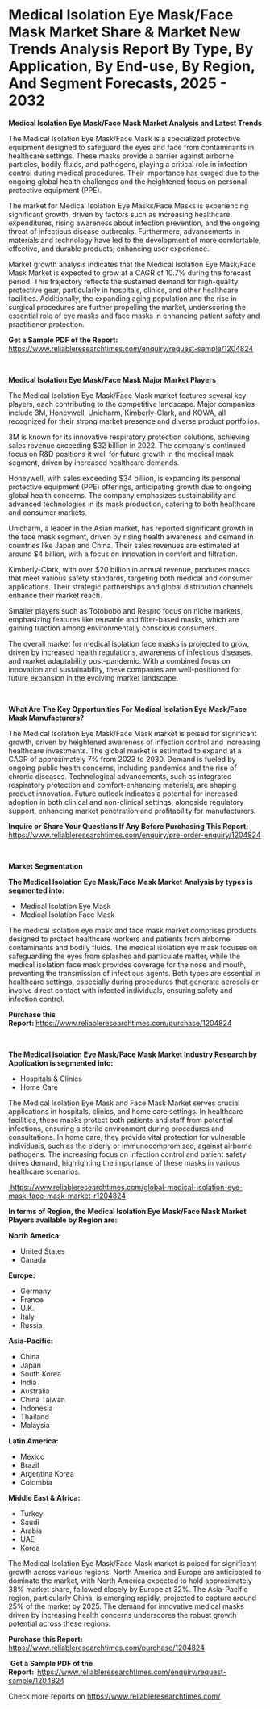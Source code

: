 <p><h1>Medical Isolation Eye Mask/Face Mask Market Share & Market New Trends Analysis Report By Type, By Application, By End-use, By Region, And Segment Forecasts, 2025 - 2032</h1></p><p><strong>Medical Isolation Eye Mask/Face Mask Market Analysis and Latest Trends</strong></p>
<p><p>The Medical Isolation Eye Mask/Face Mask is a specialized protective equipment designed to safeguard the eyes and face from contaminants in healthcare settings. These masks provide a barrier against airborne particles, bodily fluids, and pathogens, playing a critical role in infection control during medical procedures. Their importance has surged due to the ongoing global health challenges and the heightened focus on personal protective equipment (PPE).</p><p>The market for Medical Isolation Eye Masks/Face Masks is experiencing significant growth, driven by factors such as increasing healthcare expenditures, rising awareness about infection prevention, and the ongoing threat of infectious disease outbreaks. Furthermore, advancements in materials and technology have led to the development of more comfortable, effective, and durable products, enhancing user experience.</p><p>Market growth analysis indicates that the Medical Isolation Eye Mask/Face Mask Market is expected to grow at a CAGR of 10.7% during the forecast period. This trajectory reflects the sustained demand for high-quality protective gear, particularly in hospitals, clinics, and other healthcare facilities. Additionally, the expanding aging population and the rise in surgical procedures are further propelling the market, underscoring the essential role of eye masks and face masks in enhancing patient safety and practitioner protection.</p></p>
<p><strong>Get a Sample PDF of the Report:&nbsp;</strong> <a href="https://www.reliableresearchtimes.com/enquiry/request-sample/1204824?utm_campaign=3518&utm_medium=2&utm_source=Github&utm_content=ia&utm_term=26032025&utm_id=medical-isolation-eye-maskface-mask">https://www.reliableresearchtimes.com/enquiry/request-sample/1204824</a></p>
<p>&nbsp;</p>
<p><strong>Medical Isolation Eye Mask/Face Mask Major Market Players</strong></p>
<p><p>The Medical Isolation Eye Mask/Face Mask market features several key players, each contributing to the competitive landscape. Major companies include 3M, Honeywell, Unicharm, Kimberly-Clark, and KOWA, all recognized for their strong market presence and diverse product portfolios.</p><p>3M is known for its innovative respiratory protection solutions, achieving sales revenue exceeding $32 billion in 2022. The company's continued focus on R&D positions it well for future growth in the medical mask segment, driven by increased healthcare demands.</p><p>Honeywell, with sales exceeding $34 billion, is expanding its personal protective equipment (PPE) offerings, anticipating growth due to ongoing global health concerns. The company emphasizes sustainability and advanced technologies in its mask production, catering to both healthcare and consumer markets.</p><p>Unicharm, a leader in the Asian market, has reported significant growth in the face mask segment, driven by rising health awareness and demand in countries like Japan and China. Their sales revenues are estimated at around $4 billion, with a focus on innovation in comfort and filtration.</p><p>Kimberly-Clark, with over $20 billion in annual revenue, produces masks that meet various safety standards, targeting both medical and consumer applications. Their strategic partnerships and global distribution channels enhance their market reach.</p><p>Smaller players such as Totobobo and Respro focus on niche markets, emphasizing features like reusable and filter-based masks, which are gaining traction among environmentally conscious consumers. </p><p>The overall market for medical isolation face masks is projected to grow, driven by increased health regulations, awareness of infectious diseases, and market adaptability post-pandemic. With a combined focus on innovation and sustainability, these companies are well-positioned for future expansion in the evolving market landscape.</p></p>
<p>&nbsp;</p>
<p><strong>What Are The Key Opportunities For Medical Isolation Eye Mask/Face Mask Manufacturers?</strong></p>
<p><p>The Medical Isolation Eye Mask/Face Mask market is poised for significant growth, driven by heightened awareness of infection control and increasing healthcare investments. The global market is estimated to expand at a CAGR of approximately 7% from 2023 to 2030. Demand is fueled by ongoing public health concerns, including pandemics and the rise of chronic diseases. Technological advancements, such as integrated respiratory protection and comfort-enhancing materials, are shaping product innovation. Future outlook indicates a potential for increased adoption in both clinical and non-clinical settings, alongside regulatory support, enhancing market penetration and profitability for manufacturers.</p></p>
<p><strong>Inquire or Share Your Questions If Any Before Purchasing This Report:</strong> <a href="https://www.reliableresearchtimes.com/enquiry/pre-order-enquiry/1204824?utm_campaign=3518&utm_medium=2&utm_source=Github&utm_content=ia&utm_term=26032025&utm_id=medical-isolation-eye-maskface-mask">https://www.reliableresearchtimes.com/enquiry/pre-order-enquiry/1204824</a></p>
<p>&nbsp;</p>
<p><strong>Market Segmentation</strong></p>
<p><strong>The Medical Isolation Eye Mask/Face Mask Market Analysis by types is segmented into:</strong></p>
<p><ul><li>Medical Isolation Eye Mask</li><li>Medical Isolation Face Mask</li></ul></p>
<p><p>The medical isolation eye mask and face mask market comprises products designed to protect healthcare workers and patients from airborne contaminants and bodily fluids. The medical isolation eye mask focuses on safeguarding the eyes from splashes and particulate matter, while the medical isolation face mask provides coverage for the nose and mouth, preventing the transmission of infectious agents. Both types are essential in healthcare settings, especially during procedures that generate aerosols or involve direct contact with infected individuals, ensuring safety and infection control.</p></p>
<p><strong>Purchase this Report:&nbsp;</strong><a href="https://www.reliableresearchtimes.com/purchase/1204824?utm_campaign=3518&utm_medium=2&utm_source=Github&utm_content=ia&utm_term=26032025&utm_id=medical-isolation-eye-maskface-mask">https://www.reliableresearchtimes.com/purchase/1204824</a></p>
<p>&nbsp;</p>
<p><strong>The Medical Isolation Eye Mask/Face Mask Market Industry Research by Application is segmented into:</strong></p>
<p><ul><li>Hospitals & Clinics</li><li>Home Care</li></ul></p>
<p><p>The Medical Isolation Eye Mask and Face Mask Market serves crucial applications in hospitals, clinics, and home care settings. In healthcare facilities, these masks protect both patients and staff from potential infections, ensuring a sterile environment during procedures and consultations. In home care, they provide vital protection for vulnerable individuals, such as the elderly or immunocompromised, against airborne pathogens. The increasing focus on infection control and patient safety drives demand, highlighting the importance of these masks in various healthcare scenarios.</p></p>
<p><a href="https://www.reliableresearchtimes.com/global-medical-isolation-eye-mask-face-mask-market-r1204824?utm_campaign=3518&utm_medium=2&utm_source=Github&utm_content=ia&utm_term=26032025&utm_id=medical-isolation-eye-maskface-mask">&nbsp;https://www.reliableresearchtimes.com/global-medical-isolation-eye-mask-face-mask-market-r1204824</a></p>
<p><strong>In terms of Region, the Medical Isolation Eye Mask/Face Mask Market Players available by Region are:</strong></p>
<p>
    <p> <strong> North America: </strong>
        <ul>
            <li>United States</li>
            <li>Canada</li>
        </ul>
        </p> 
    <p> <strong> Europe: </strong>
        <ul>
            <li>Germany</li>
            <li>France</li>
            <li>U.K.</li>
            <li>Italy</li>
            <li>Russia</li>
        </ul>
        </p> 
    <p> <strong> Asia-Pacific: </strong>
        <ul>
            <li>China</li>
            <li>Japan</li>
            <li>South Korea</li>
            <li>India</li>
            <li>Australia</li>
            <li>China Taiwan</li>
            <li>Indonesia</li>
            <li>Thailand</li>
            <li>Malaysia</li>
        </ul>
        </p> 
    <p> <strong> Latin America: </strong>
        <ul>
            <li>Mexico</li>
            <li>Brazil</li>
            <li>Argentina Korea</li>
            <li>Colombia</li>
        </ul>
        </p> 
    <p> <strong> Middle East & Africa: </strong>
        <ul>
            <li>Turkey</li>
            <li>Saudi</li>
            <li>Arabia</li>
            <li>UAE</li>
            <li>Korea</li>
        </ul>
    </p>
    </p>
<p><p>The Medical Isolation Eye Mask/Face Mask market is poised for significant growth across various regions. North America and Europe are anticipated to dominate the market, with North America expected to hold approximately 38% market share, followed closely by Europe at 32%. The Asia-Pacific region, particularly China, is emerging rapidly, projected to capture around 25% of the market by 2025. The demand for innovative medical masks driven by increasing health concerns underscores the robust growth potential across these regions.</p></p>
<p><strong>Purchase this Report: </strong><a href="https://www.reliableresearchtimes.com/purchase/1204824?utm_campaign=3518&utm_medium=2&utm_source=Github&utm_content=ia&utm_term=26032025&utm_id=medical-isolation-eye-maskface-mask">https://www.reliableresearchtimes.com/purchase/1204824</a></p>
<p>&nbsp;<strong>Get a Sample PDF of the Report:&nbsp;&nbsp;</strong><a href="https://www.reliableresearchtimes.com/enquiry/request-sample/1204824?utm_campaign=3518&utm_medium=2&utm_source=Github&utm_content=ia&utm_term=26032025&utm_id=medical-isolation-eye-maskface-mask">https://www.reliableresearchtimes.com/enquiry/request-sample/1204824</a></p>
<p><strong></strong></p>
<p>Check more reports on <a href="https://www.reliableresearchtimes.com/?utm_campaign=3518&utm_medium=2&utm_source=Github&utm_content=ia&utm_term=26032025&utm_id=medical-isolation-eye-maskface-mask">https://www.reliableresearchtimes.com/</a></p>